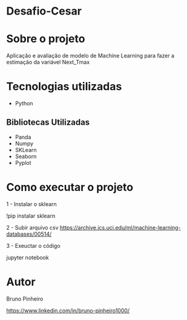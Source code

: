 # Desafio-Cesar

# Sobre o projeto

 Aplicação e avaliação de modelo de Machine Learning para fazer a estimação da variável Next_Tmax

# Tecnologias utilizadas
- Python

## Bibliotecas Utilizadas
- Panda
- Numpy
- SKLearn
- Seaborn 
- Pyplot

# Como executar o projeto

1 - Instalar o sklearn 

!pip instalar sklearn

2 - Subir arquivo csv
https://archive.ics.uci.edu/ml/machine-learning-databases/00514/

3 - Exeuctar o código
 
 jupyter notebook

# Autor

Bruno Pinheiro 

https://www.linkedin.com/in/bruno-pinheiro1000/

